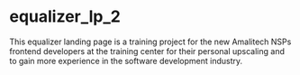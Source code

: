 # equalizer_lp_2
This equalizer landing page is a training project for the new Amalitech NSPs frontend developers at the training center for their personal upscaling and to gain more experience in the software development industry. 